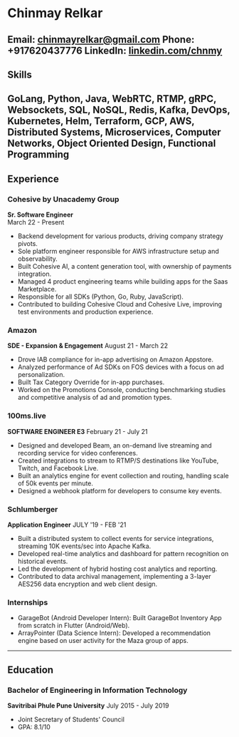 # Chinmay Relkar
**Email:** <chinmayrelkar@gmail.com>  **Phone:** +917620437776 **LinkedIn:** [linkedin.com/chnmy](linkedin.com/chnmy)
---
## Skills
GoLang, Python, Java, WebRTC, RTMP, gRPC, Websockets, SQL, NoSQL, Redis, Kafka, DevOps, Kubernetes, Helm, Terraform, GCP, AWS, Distributed Systems, Microservices, Computer Networks, Object Oriented Design, Functional Programming
---
## Experience
### Cohesive by Unacademy Group  
**Sr. Software Engineer**  
March 22 - Present
* Backend development for various products, driving company strategy pivots.
* Sole platform engineer responsible for AWS infrastructure setup and observability.
* Built Cohesive AI, a content generation tool, with ownership of payments integration.
* Managed 4 product engineering teams while building apps for the Saas Marketplace.
* Responsible for all SDKs (Python, Go, Ruby, JavaScript).
* Contributed to building Cohesive Cloud and Cohesive Live, improving test environments and production experience.
### Amazon
**SDE - Expansion & Engagement**  August 21 - March 22
* Drove IAB compliance for in-app advertising on Amazon Appstore.
* Analyzed performance of Ad SDKs on FOS devices with a focus on ad personalization.
* Built Tax Category Override for in-app purchases.
* Worked on the Promotions Console, conducting benchmarking studies and competitive analysis of ad and promotion types.
### 100ms.live
**SOFTWARE ENGINEER E3** February 21 - July 21
* Designed and developed Beam, an on-demand live streaming and recording service for video conferences.
* Created integrations to stream to RTMP/S destinations like YouTube, Twitch, and Facebook Live.
* Built an analytics engine for event collection and routing, handling scale of 50k events per minute.
* Designed a webhook platform for developers to consume key events.
### Schlumberger
**Application Engineer** JULY '19 - FEB '21
* Built a distributed system to collect events for service integrations, streaming 10K events/sec into Apache Kafka.
* Developed real-time analytics and dashboard for pattern recognition on historical events.
* Led the development of hybrid hosting cost analytics and reporting.
* Contributed to data archival management, implementing a 3-layer AES256 data encryption and web client design.
### Internships
* GarageBot (Android Developer Intern): Built GarageBot Inventory App from scratch in Flutter (Android/Web).
* ArrayPointer (Data Science Intern): Developed a recommendation engine based on user activity for the Maza group of apps.
---
## Education
### Bachelor of Engineering in Information Technology
**Savitribai Phule Pune University** July 2015 - July 2019
* Joint Secretary of Students' Council
* GPA: 8.1/10
